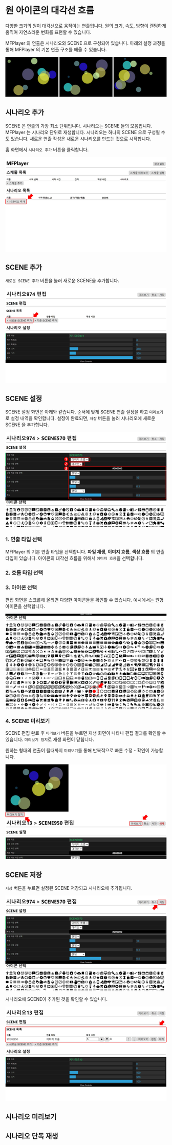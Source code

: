 # 원 아이콘의 대각선 흐름
다양한 크기의 원이 대각선으로 움직이는 연출입니다.
원의 크기, 속도, 방향이 랜덤하게 움직여 자연스러운 변화를 표현할 수 있습니다.

MFPlayer 의 연출은 시나리오와 SCENE 으로 구성되어 있습니다.
아래의 설정 과정을 통해 MFPlayer 의 기본 연출 구조를 배울 수 있습니다.

![](../../img/1.jpg)

## 시나리오 추가
SCENE 은 연출의 가장 최소 단위입니다. 시나리오는 SCENE 들의 모음입니다.
MFPlayer 는 시나리오 단위로 재생합니다. 시나리오는 하나의 SCENE 으로 구성될 수도 있습니다.
새로운 연출 작성은 새로운 시나리오를 만드는 것으로 시작합니다.

홈 화면에서 `시나리오 추가` 버튼을 클릭합니다.

![](../../img/1-1.jpg)

## SCENE 추가 
`새로운 SCENE 추가` 버튼을 눌러 새로운 SCENE을 추가합니다.

![](../../img/1-2.jpg)

## SCENE 설정
SCENE 설정 화면은 아래와 같습니다.
순서에 맞게 SCENE 연출 설정을 하고 `미리보기`로 설정 내역을 확인합니다.
설정이 완료되면, `저장` 버튼을 눌러 시나리오에 새로운 SCENE 을 추가합니다.

![](../../img/1-3.jpg)

### 1. 연출 타입 선택
MFPlayer 의 기본 연출 타입을 선택합니다.
**파일 재생**, **이미지 흐름**, **색상 흐름** 의 연출 타입이 있습니다.
아이콘의 대각선 흐름을 위해서 `이미지 흐름`을 선택합니다.

### 2. 흐름 타입 선택

### 3. 아이콘 선택 
편집 화면을 스크롤해 올리면 다양한 아이콘들을 확인할 수 있습니다.
예시에서는 원형 아이콘을 선택합니다.

![](../../img/1-4.jpg)

### 4. SCENE 미리보기
SCENE 편집 완료 후 `미리보기` 버튼을 누르면 재생 화면이 나타나 편집 결과를 확인할 수 있습니다.
`미리보기 정지`로 재생 화면이 닫힙니다.

원하는 형태의 연출이 될때까지 `미리보기`를 통해 반복적으로 빠른 수정 - 확인이 가능합니다.

![](../../img/1-5.jpg)

## SCENE 저장
`저장` 버튼을 누르면 설정된 SCENE 저장되고 시나리오에 추가됩니다.

![](../../img/1-6.jpg)

시나리오에 SCENE이 추가된 것을 확인할 수 있습니다.

![](../../img/1-7.jpg)

## 시나리오 미리보기

## 시나리오 단독 재생
